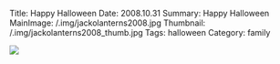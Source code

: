 Title: Happy Halloween
Date: 2008.10.31
Summary: Happy Halloween
MainImage: /.img/jackolanterns2008.jpg
Thumbnail: /.img/jackolanterns2008_thumb.jpg
Tags: halloween
Category: family

<p><img src="/.img/other/halloween2008.jpg" class="smallimg" /></p>
